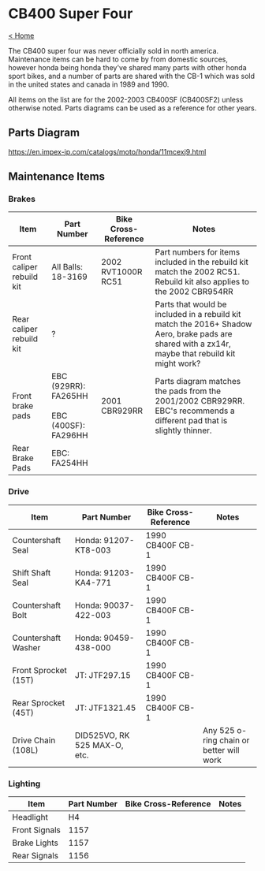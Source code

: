# CB400 Super Four

[< Home](../index.md)

The CB400 super four was never officially sold in north america. Maintenance items can be hard to come by from domestic sources, however honda being honda they've shared many parts with other honda sport bikes, and a number of parts are shared with the CB-1 which was sold in the united states and canada in 1989 and 1990.

All items on the list are for the 2002-2003 CB400SF (CB400SF2) unless otherwise noted. Parts diagrams can be used as a reference for other years.

## Parts Diagram

https://en.impex-jp.com/catalogs/moto/honda/11mcexj9.html

## Maintenance Items

### Brakes

| Item                      | Part Number                                      | Bike Cross-Reference | Notes                                                                                                                                             |
|---------------------------|--------------------------------------------------|----------------------|---------------------------------------------------------------------------------------------------------------------------------------------------|
| Front caliper rebuild kit | All Balls: 18-3169                               | 2002 RVT1000R RC51   | Part numbers for items included in the rebuild kit match the 2002 RC51. Rebuild kit also applies to the 2002 CBR954RR                             |
| Rear caliper rebuild kit  | ?                                                |                      | Parts that would be included in a rebuild kit match the 2016+ Shadow Aero, brake pads are shared with a zx14r, maybe that rebuild kit might work? |
| Front brake pads          | EBC (929RR): FA265HH<br><br>EBC (400SF): FA296HH | 2001 CBR929RR        | Parts diagram matches the pads from the 2001/2002 CBR929RR. EBC's recommends a different pad that is slightly thinner.                            |
| Rear Brake Pads           | EBC: FA254HH                                     |                      |                                                                                                                                                   |

### Drive

| Item                 | Part Number                  | Bike Cross-Reference | Notes                                    |
|----------------------|------------------------------|----------------------|------------------------------------------|
| Countershaft Seal    | Honda: 91207-KT8-003         | 1990 CB400F CB-1     |                                          |
| Shift Shaft Seal     | Honda: 91203-KA4-771         | 1990 CB400F CB-1     |                                          |
| Countershaft Bolt    | Honda: 90037-422-003         | 1990 CB400F CB-1     |                                          |
| Countershaft Washer  | Honda: 90459-438-000         | 1990 CB400F CB-1     |                                          |
| Front Sprocket (15T) | JT: JTF297.15                | 1990 CB400F CB-1     |                                          |
| Rear Sprocket (45T)  | JT: JTF1321.45               | 1990 CB400F CB-1     |                                          |
| Drive Chain (108L)   | DID525VO, RK 525 MAX-O, etc. |                      | Any 525 o-ring chain or better will work |


### Lighting

| Item          | Part Number | Bike Cross-Reference | Notes |
|---------------|-------------|----------------------|-------|
| Headlight     | H4          |                      |       |
| Front Signals | 1157        |                      |       |
| Brake Lights  | 1157        |                      |       |
| Rear Signals  | 1156        |                      |       |
